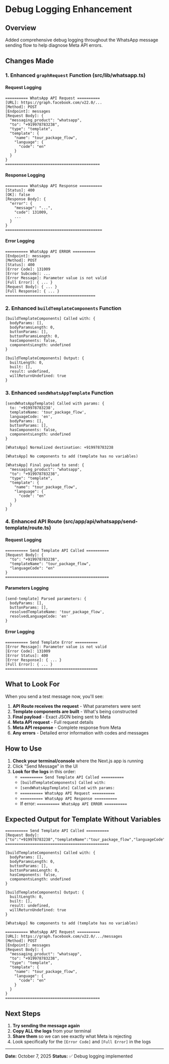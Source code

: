 # Debug Logging Enhancement

## Overview
Added comprehensive debug logging throughout the WhatsApp message sending flow to help diagnose Meta API errors.

## Changes Made

### 1. Enhanced `graphRequest` Function (src/lib/whatsapp.ts)

#### Request Logging
```
========== WhatsApp API Request ==========
[URL]: https://graph.facebook.com/v22.0/...
[Method]: POST
[Endpoint]: messages
[Request Body]: {
  "messaging_product": "whatsapp",
  "to": "+919978783238",
  "type": "template",
  "template": {
    "name": "tour_package_flow",
    "language": {
      "code": "en"
    }
  }
}
==========================================
```

#### Response Logging
```
========== WhatsApp API Response ==========
[Status]: 400
[OK]: false
[Response Body]: {
  "error": {
    "message": "...",
    "code": 131009,
    ...
  }
}
===========================================
```

#### Error Logging
```
========== WhatsApp API ERROR ==========
[Endpoint]: messages
[Method]: POST
[Status]: 400
[Error Code]: 131009
[Error Subcode]: ...
[Error Message]: Parameter value is not valid
[Full Error]: { ... }
[Request Body]: { ... }
[Full Response]: { ... }
========================================
```

### 2. Enhanced `buildTemplateComponents` Function

```
[buildTemplateComponents] Called with: {
  bodyParams: [],
  bodyParamsLength: 0,
  buttonParams: [],
  buttonParamsLength: 0,
  hasComponents: false,
  componentsLength: undefined
}

[buildTemplateComponents] Output: {
  builtLength: 0,
  built: [],
  result: undefined,
  willReturnUndefined: true
}
```

### 3. Enhanced `sendWhatsAppTemplate` Function

```
[sendWhatsAppTemplate] Called with params: {
  to: '+919978783238',
  templateName: 'tour_package_flow',
  languageCode: 'en',
  bodyParams: [],
  buttonParams: [],
  hasComponents: false,
  componentsLength: undefined
}

[WhatsApp] Normalized destination: +919978783238

[WhatsApp] No components to add (template has no variables)

[WhatsApp] Final payload to send: {
  "messaging_product": "whatsapp",
  "to": "+919978783238",
  "type": "template",
  "template": {
    "name": "tour_package_flow",
    "language": {
      "code": "en"
    }
  }
}
```

### 4. Enhanced API Route (src/app/api/whatsapp/send-template/route.ts)

#### Request Logging
```
========== Send Template API Called ==========
[Request Body]: {
  "to": "+919978783238",
  "templateName": "tour_package_flow",
  "languageCode": "en"
}
==============================================
```

#### Parameters Logging
```
[send-template] Parsed parameters: {
  bodyParams: [],
  buttonParams: [],
  resolvedTemplateName: 'tour_package_flow',
  resolvedLanguageCode: 'en'
}
```

#### Error Logging
```
========== Send Template Error ==========
[Error Message]: Parameter value is not valid
[Error Code]: 131009
[Error Status]: 400
[Error Response]: { ... }
[Full Error]: { ... }
=========================================
```

## What to Look For

When you send a test message now, you'll see:

1. **API Route receives the request** - What parameters were sent
2. **Template components are built** - What's being constructed
3. **Final payload** - Exact JSON being sent to Meta
4. **Meta API request** - Full request details
5. **Meta API response** - Complete response from Meta
6. **Any errors** - Detailed error information with codes and messages

## How to Use

1. **Check your terminal/console** where the Next.js app is running
2. Click "Send Message" in the UI
3. **Look for the logs** in this order:
   - `========== Send Template API Called ==========`
   - `[buildTemplateComponents] Called with:`
   - `[sendWhatsAppTemplate] Called with params:`
   - `========== WhatsApp API Request ==========`
   - `========== WhatsApp API Response ==========`
   - If error: `========== WhatsApp API ERROR ==========`

## Expected Output for Template Without Variables

```
========== Send Template API Called ==========
[Request Body]: {"to":"+919978783238","templateName":"tour_package_flow","languageCode":"en"}
==============================================

[buildTemplateComponents] Called with: {
  bodyParams: [],
  bodyParamsLength: 0,
  buttonParams: [],
  buttonParamsLength: 0,
  hasComponents: false,
  componentsLength: undefined
}

[buildTemplateComponents] Output: {
  builtLength: 0,
  built: [],
  result: undefined,
  willReturnUndefined: true
}

[WhatsApp] No components to add (template has no variables)

========== WhatsApp API Request ==========
[URL]: https://graph.facebook.com/v22.0/.../messages
[Method]: POST
[Endpoint]: messages
[Request Body]: {
  "messaging_product": "whatsapp",
  "to": "+919978783238",
  "type": "template",
  "template": {
    "name": "tour_package_flow",
    "language": {
      "code": "en"
    }
  }
}
==========================================
```

## Next Steps

1. **Try sending the message again**
2. **Copy ALL the logs** from your terminal
3. **Share them** so we can see exactly what Meta is rejecting
4. Look specifically for the `[Error Code]` and `[Full Error]` in the logs

---
**Date:** October 7, 2025
**Status:** ✅ Debug logging implemented
